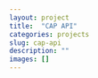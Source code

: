 ```yaml
---
layout: project
title:  "CAP API"
categories: projects
slug: cap-api
description: ""
images: []
---
```



